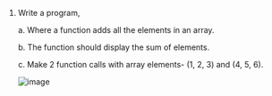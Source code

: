 1) Write a program,
   
    a. Where a function adds all the elements in an array.
    
    b. The function should display the sum of elements.
   
    c. Make 2 function calls with array elements- (1, 2, 3) and (4, 5, 6).


   ![image](https://github.com/Sharath15eUR/PandiMuniasamyM/assets/65610375/28092943-1751-492e-8cf7-1c6f83f1e5ed)
